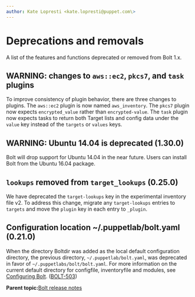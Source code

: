 ```yaml
---
author: Kate Lopresti <kate.lopresti@puppet.com\>
---
```


# Deprecations and removals

A list of the features and functions deprecated or removed from Bolt 1.x.

## WARNING: changes to `aws::ec2`, `pkcs7`, and `task` plugins

To improve consistency of plugin behavior, there are three changes to plugins. The `aws::ec2` plugin is now named `aws_inventory`. The `pkcs7` plugin now expects `encrypted_value` rather than `encrypted-value`. The `task` plugin now expects tasks to return both Target lists and config data under the `value` key instead of the `targets` or `values` keys.

## WARNING: Ubuntu 14.04 is deprecated \(1.30.0\)

Bolt will drop support for Ubuntu 14.04 in the near future. Users can install Bolt from the Ubuntu 16.04 package.

## `lookups` removed from `target_lookups` \(0.25.0\)

We have deprecated the `target-lookups` key in the experimental inventory file v2. To address this change, migrate any `target-lookups` entries to `targets` and move the `plugin` key in each entry to `_plugin`.

## Configuration location ~/.puppetlab/bolt.yaml \(0.21.0\)

When the directory Boltdir was added as the local default configuration directory, the previous directory, `~/.puppetlab/bolt.yaml`, was deprecated in favor of `~/.puppetlabs/bolt/bolt.yaml`. For more information on the current default directory for configfile, inventoryfile and modules, see [Configuring Bolt](configuring_bolt.md). \([BOLT-503](https://tickets.puppetlabs.com/browse/BOLT-503)\)

**Parent topic:**[Bolt release notes](bolt_release_notes.md)

